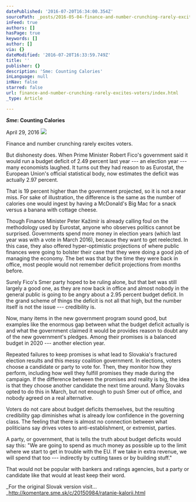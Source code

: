 ```yaml
---
datePublished: '2016-07-20T16:34:00.354Z'
sourcePath: _posts/2016-05-04-finance-and-number-crunching-rarely-excites-voters.md
inFeed: true
authors: []
hasPage: true
keywords: []
author: []
via: {}
dateModified: '2016-07-20T16:33:59.749Z'
title: ''
publisher: {}
description: 'Sme: Counting Calories'
inLanguage: null
inNav: false
starred: false
url: finance-and-number-crunching-rarely-excites-voters/index.html
_type: Article

---
```

_**Sme**_**: Counting Calories**

April 29, 2016
![](https://s3-us-west-2.amazonaws.com/the-grid-img/p/c0ee41ee7f15a2d74e5b690f86274a74ebe4ca9a.jpg)

Finance and number crunching rarely excites voters.

But dishonesty does. When Prime Minister Robert Fico's government said it would run a budget deficit of 2.49 percent last year --- an election year --- many economists laughed. It turns out they had reason to as Eurostat, the European Union's official statistical body, now estimates the deficit was actually 2.97 percent.

That is 19 percent higher than the government projected, so it is not a near miss. For sake of illustration, the difference is the same as the number of calories one would ingest by having a McDonald's Big Mac for a snack versus a banana with cottage cheese.

Though Finance Minister Peter Kažimír is already calling foul on the methodology used by Eurostat, anyone who observes politics cannot be surprised. Governments spend more money in election years (which last year was with a vote in March 2016), because they want to get reelected. In this case, they also offered hyper-optimistic projections of where public finances were going to bolster their case that they were doing a good job of managing the economy. The bet was that by the time they were back in office, most people would not remember deficit projections from months before.

Surely Fico's Smer party hoped to be ruling alone, but that bet was still largely a good one, as they are now back in office and almost nobody in the general public is going to be angry about a 2.95 percent budget deficit. In the grand scheme of things the deficit is not all that high, but the number itself is not the issue --- credibility is.

Now, many items in the new government program sound good, but examples like the enormous gap between what the budget deficit actually is and what the government claimed it would be provides reason to doubt any of the new government's pledges. Among their promises is a balanced budget in 2020 --- another election year.

Repeated failures to keep promises is what lead to Slovakia's fractured election results and this messy coalition government. In elections, voters choose a candidate or party to vote for. Then, they monitor how they perform, including how well they fulfill promises they made during the campaign. If the difference between the promises and reality is big, the idea is that they choose another candidate the next time around. Many Slovaks opted to do this in March, but not enough to push Smer out of office, and nobody agreed on a real alternative.

Voters do not care about budget deficits themselves, but the resulting credibility gap diminishes what is already low confidence in the governing class. The feeling that there is almost no connection between what politicians say drives votes to anti-establishment, or extremist, parties.

A party, or government, that is tells the truth about budget deficits would say this: "We are going to spend as much money as possible up to the limit where we start to get in trouble with the EU. If we take in extra revenue, we will spend that too --- indirectly by cutting taxes or by building stuff."

That would not be popular with bankers and ratings agencies, but a party or candidate like that would at least keep their word.

_For the original Slovak version visit... _http://komentare.sme.sk/c/20150984/ratanie-kalorii.html
